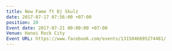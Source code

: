 ```yaml
---
title: New Fame ft Dj Skulz
date: 2017-07-17 07:56:00 +07:00
position: 20
Event date: 2017-07-21 00:00:00 +07:00
Venue: Hanoi Rock City
Event URL: https://www.facebook.com/events/1315046695274481/
---
```



